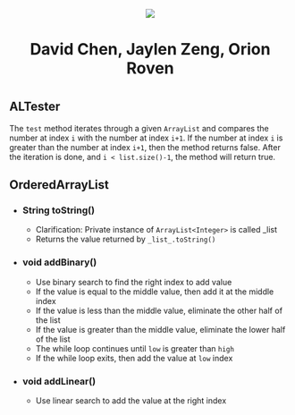 <p align="center">
  <img src="https://cdn.discordapp.com/attachments/878465038346747935/919278794643210291/Team_Incredibly_Cohesive.png" />
</p>

<div align="center">
  <h1> David Chen, Jaylen Zeng, Orion Roven <h1>
</div>

## ALTester
The `test` method iterates through a given `ArrayList` and compares the number at index `i` with the number at index `i+1`. If the number at index `i` is greater than the number at index `i+1`, then the method returns false. After the iteration is done, and `i < list.size()-1`, the method will return true. 

## OrderedArrayList
 * ### String toString()
    * Clarification: Private instance of `ArrayList<Integer>` is called _list
    * Returns the value returned by `_list_.toString()`
 * ### void addBinary()
    * Use binary search to find the right index to add value
    * If the value is equal to the middle value, then add it at the middle index
    * If the value is less than the middle value, eliminate the other half of the list
    * If the value is greater than the middle value, eliminate the lower half of the list
    * The while loop continues until `low` is greater than `high`
    * If the while loop exits, then add the value at `low` index
 * ### void addLinear()
    * Use linear search to add the value at the right index
